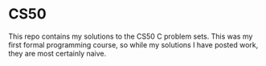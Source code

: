 # CS50
This repo contains my solutions to the CS50 C problem sets. This was my first formal programming course, so while my solutions I have posted work, they are most certainly naive.

